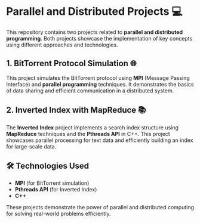 # Parallel and Distributed Projects 💻

This repository contains two projects related to **parallel and distributed programming**. Both projects showcase the implementation of key concepts using different approaches and technologies.

## 1. **BitTorrent Protocol Simulation** 🌐
This project simulates the BitTorrent protocol using **MPI** (Message Passing Interface) and **parallel programming** techniques. It demonstrates the basics of data sharing and efficient communication in a distributed system.

## 2. **Inverted Index with MapReduce** 📚
The **Inverted Index** project implements a search index structure using **MapReduce** techniques and the **Pthreads API** in C++. This project showcases parallel processing for text data and efficiently building an index for large-scale data.

## 🛠️ Technologies Used
- **MPI** (for BitTorrent simulation)  
- **Pthreads API** (for Inverted Index)  
- **C++**

These projects demonstrate the power of parallel and distributed computing for solving real-world problems efficiently.
